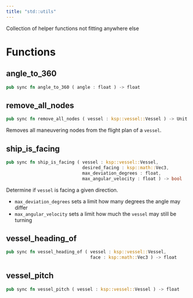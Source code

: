 ```yaml
---
title: "std::utils"
---
```


Collection of helper functions not fitting anywhere else

# Functions


## angle_to_360

```rust
pub sync fn angle_to_360 ( angle : float ) -> float
```



## remove_all_nodes

```rust
pub sync fn remove_all_nodes ( vessel : ksp::vessel::Vessel ) -> Unit
```

Removes all maneuvering nodes from the flight plan of a `vessel`.

## ship_is_facing

```rust
pub sync fn ship_is_facing ( vessel : ksp::vessel::Vessel,
                             desired_facing : ksp::math::Vec3,
                             max_deviation_degrees : float,
                             max_angular_velocity : float ) -> bool
```

Determine if `vessel` is facing a given direction.

* `max_deviation_degrees` sets a limit how many degrees the angle may differ
* `max_angular_velocity` sets a limit how much the `vessel` may still be turning

## vessel_heading_of

```rust
pub sync fn vessel_heading_of ( vessel : ksp::vessel::Vessel,
                                face : ksp::math::Vec3 ) -> float
```



## vessel_pitch

```rust
pub sync fn vessel_pitch ( vessel : ksp::vessel::Vessel ) -> float
```


